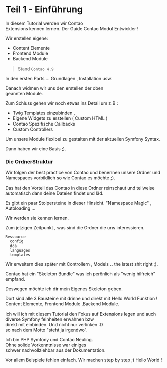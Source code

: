 # Teil 1 - Einführung

In diesem Tutorial werden wir Contao  
Extensions kennen lernen. Der Guide
Contao Modul Entwickler !

 Wir erstellen eigene:
- Content Elemente
- Frontend Module
- Backend Module

 > Stand ``Contao 4.9``

In den ersten Parts ... Grundlagen ,
Installation usw.

Danach widmen wir uns den erstellen der oben  
geannten Module.

Zum Schluss gehen wir noch etwas ins Detail
um z.B :
- Twig Templates einzubinden ,
- Eigene Widgets zu erstellen ( Custom HTML )
- Contao Spezifische Callbacks
- Custom Controllers

Um unsere Module flexibel zu gestalten mit
der aktuellen Symfony Syntax.

Dann haben wir eine Basis ;).

### Die OrdnerStruktur

Wir folgen der best practice von Contao
und benennen unsere Ordner und Namespaces
vorbildlich so wie Contao es möchte ;).

Das hat den Vorteil das Contao in diese Ordner
reinschaut und teilweise automatisch dann deine Dateien
findet und läd.

Es gibt ein paar Stolpersteine
in dieser Hinsicht. "Namespace Magic" ,
Autoloading ...

Wir werden sie kennen lernen.

Zum jetzigen Zeitpunkt , was sind
die Ordner die uns interessieren.

    Ressource
      config
      dca
      languages
      templates


Wir erweitern dies später mit Controllern ,
Models .. the latest shit right ;).

Contao hat ein "Skeleton Bundle"
was ich perönlich als "wenig hilfreich" empfand.

Deswegen möchte ich dir mein Eigenes
Skeleton geben.

Dort sind alle 3 Bausteine mit drinne
und direkt mit Hello World Funktion !
Content Elemente, Frontend Module ,Backend Module.






Ich will ich mit diesem Tutorial
den Fokus auf Extensions legen und
auch diverse Symfony feinheiten erwähnen bzw  
direkt mit einbinden. Und nicht nur verlinken :D  
so nach dem Motto "steht ja irgendwo".

Ich bin PHP Symfony und Contao Neuling.  
Ohne solide Vorkenntnisse war einiges  
schwer nachvollziehbar aus der Dokumentation.

Vor allem Beispiele fehlen einfach.
Wir machen step by step ;)
Hello World !

